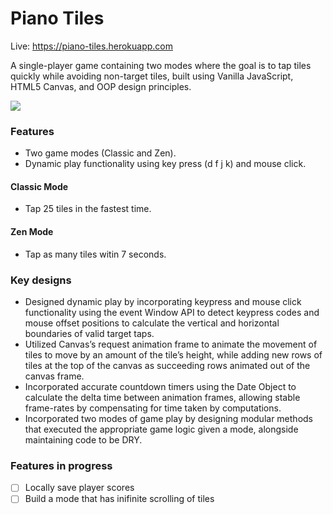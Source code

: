 # Piano Tiles

Live: https://piano-tiles.herokuapp.com

A single-player game containing two modes where the goal is to tap tiles quickly while avoiding non-target tiles, built using Vanilla JavaScript, HTML5 Canvas, and OOP design principles.

![](piano-tiles-demo.mov.gif)

### Features
- Two game modes (Classic and Zen).
- Dynamic play functionality using key press (d f j k) and mouse click.

#### Classic Mode
- Tap 25 tiles in the fastest time.

#### Zen Mode
- Tap as many tiles witin 7 seconds.

### Key designs
- Designed dynamic play by incorporating keypress and mouse click functionality using the event Window API to detect keypress codes and mouse offset positions to calculate the vertical and horizontal boundaries of valid target taps.
- Utilized Canvas’s request animation frame to animate the movement of tiles to move by an amount of the tile’s height, while adding new rows of tiles at the top of the canvas as succeeding rows animated out of the canvas frame.
- Incorporated accurate countdown timers using the Date Object to calculate the delta time between animation frames, allowing stable frame-rates by compensating for time taken by computations.
- Incorporated two modes of game play by designing modular methods that executed the appropriate game logic given a mode, alongside maintaining code to be DRY.

### Features in progress
- [ ] Locally save player scores
- [ ] Build a mode that has inifinite scrolling of tiles
